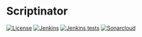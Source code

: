 # Scriptinator

[![License](https://img.shields.io/github/license/ScriptinatorIO/scriptinator.svg)](http://www.apache.org/licenses/LICENSE-2.0)
[![Jenkins](https://img.shields.io/jenkins/s/https/jenkins.chapp.io/job/ScriptinatorIO/job/scriptinator/job/master.svg)](https://jenkins.chapp.io/job/ScriptinatorIO/job/scriptinator)
[![Jenkins tests](https://img.shields.io/jenkins/t/https/jenkins.chapp.io/job/ScriptinatorIO/job/scriptinator/job/master.svg)](https://jenkins.chapp.io/job/ScriptinatorIO/job/scriptinator/job/master)
[![Sonarcloud](https://sonarcloud.io/api/badges/gate?key=io.chapp.scriptinator:scriptinator-parent)](https://sonarcloud.io/dashboard?id=io.chapp.scriptinator%3Ascriptinator-parent)
